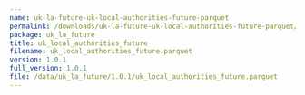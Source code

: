 ```yaml
---
name: uk-la-future-uk-local-authorities-future-parquet
permalink: /downloads/uk-la-future-uk-local-authorities-future-parquet/1_0_1
package: uk_la_future
title: uk_local_authorities_future
filename: uk_local_authorities_future.parquet
version: 1.0.1
full_version: 1.0.1
file: /data/uk_la_future/1.0.1/uk_local_authorities_future.parquet
---
```

